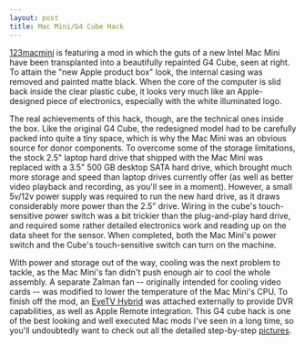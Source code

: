 ```yaml
---
layout: post
title: Mac Mini/G4 Cube Hack
---
```

[123macmini](http://www.123macmini.com/macminicube/) is featuring a mod in which the guts of a new Intel Mac Mini have been transplanted into a beautifully repainted G4 Cube, seen at right. To attain the "new Apple product box" look, the internal casing was removed and painted matte black. When the core of the computer is slid back inside the clear plastic cube, it looks very much like an Apple-designed piece of electronics, especially with the white illuminated logo.

The real achievements of this hack, though, are the technical ones inside the box. Like the original G4 Cube, the redesigned model had to be carefully packed into quite a tiny space, which is why the Mac Mini was an obvious source for donor components. To overcome some of the storage limitations, the stock 2.5" laptop hard drive that shipped with the Mac Mini was replaced with a 3.5" 500 GB desktop SATA hard drive, which brought much more storage and speed than laptop drives currently offer (as well as better video playback and recording, as you'll see in a moment). However, a small 5v/12v power supply was required to run the new hard drive, as it draws considerably more power than the 2.5" drive. Wiring in the cube's touch-sensitive power switch was a bit trickier than the plug-and-play hard drive, and required some rather detailed electronics work and reading up on the data sheet for the sensor. When completed, both the Mac Mini's power switch and the Cube's touch-sensitive switch can turn on the machine.

With power and storage out of the way, cooling was the next problem to tackle, as the Mac Mini's fan didn't push enough air to cool the whole assembly. A separate Zalman fan -- originally intended for cooling video cards -- was modified to lower the temperature of the Mac Mini's CPU. To finish off the mod, an [EyeTV Hybrid](http://www.elgato.com/index.php?file=products_eyetvhybridna) was attached externally to provide DVR capabilities, as well as Apple Remote integration. This G4 cube hack is one of the best looking and well executed Mac mods I've seen in a long time, so you'll undoubtedly want to check out all the detailed step-by-step [pictures](http://www.123macmini.com/macminicube/).
